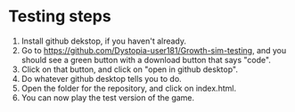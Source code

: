# Testing steps
1. Install github dekstop, if you haven't already.
2. Go to https://github.com/Dystopia-user181/Growth-sim-testing, and you should see a green button with a download button that says "code".
3. Click on that button, and click on "open in github desktop".
4. Do whatever github desktop tells you to do.
5. Open the folder for the repository, and click on index.html.
6. You can now play the test version of the game.
